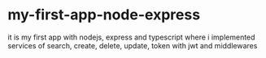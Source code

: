 # my-first-app-node-express

it is my first app with nodejs, express and typescript where
i implemented services of search, create, delete, update, token with jwt and middlewares
